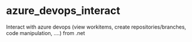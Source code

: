 # azure_devops_interact
Interact with azure devops (view workitems, create repositories/branches, code manipulation, ....) from .net 
